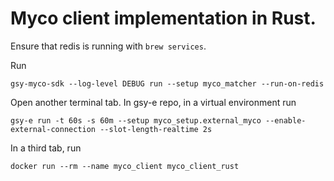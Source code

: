 # Myco client implementation in Rust. 

Ensure that redis is running with ```brew services```.

Run
```
gsy-myco-sdk --log-level DEBUG run --setup myco_matcher --run-on-redis
```

Open another terminal tab. In gsy-e repo, in a virtual environment run
```
gsy-e run -t 60s -s 60m --setup myco_setup.external_myco --enable-external-connection --slot-length-realtime 2s
```

In a third tab, run
```
docker run --rm --name myco_client myco_client_rust
```

